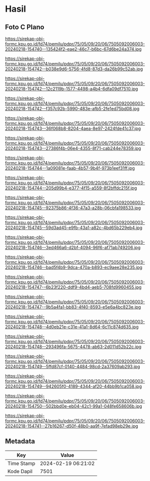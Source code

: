 # Hasil

## Foto C Plano

https://sirekap-obj-formc.kpu.go.id/fd74/pemilu/pdpr/75/05/09/20/06/7505092006003-20240218-154740--135424f2-eae2-46c7-b6bc-67d6be24a374.jpg

https://sirekap-obj-formc.kpu.go.id/fd74/pemilu/pdpr/75/05/09/20/06/7505092006003-20240218-154742--b038e9d6-5756-4fd8-87d3-da26b99c52ab.jpg

https://sirekap-obj-formc.kpu.go.id/fd74/pemilu/pdpr/75/05/09/20/06/7505092006003-20240218-154742--12c2119b-1577-4498-a4b4-6dfa09df7510.jpg

https://sirekap-obj-formc.kpu.go.id/fd74/pemilu/pdpr/75/05/09/20/06/7505092006003-20240218-154742--f357c92b-5990-483e-afb5-2fe1ed75bd08.jpg

https://sirekap-obj-formc.kpu.go.id/fd74/pemilu/pdpr/75/05/09/20/06/7505092006003-20240218-154743--36f068b8-8204-4aea-8e97-2424fde41c37.jpg

https://sirekap-obj-formc.kpu.go.id/fd74/pemilu/pdpr/75/05/09/20/06/7505092006003-20240218-154743--27386f4b-06e4-4355-8f71-cab244e78359.jpg

https://sirekap-obj-formc.kpu.go.id/fd74/pemilu/pdpr/75/05/09/20/06/7505092006003-20240218-154744--1a09081e-faab-4b57-9b4f-973b1eef31ff.jpg

https://sirekap-obj-formc.kpu.go.id/fd74/pemilu/pdpr/75/05/09/20/06/7505092006003-20240218-154744--205d99b4-e377-4f15-a559-8f2bffdc215f.jpg

https://sirekap-obj-formc.kpu.go.id/fd74/pemilu/pdpr/75/05/09/20/06/7505092006003-20240218-154745--92375b86-4f36-47a3-a28b-06cbfa198533.jpg

https://sirekap-obj-formc.kpu.go.id/fd74/pemilu/pdpr/75/05/09/20/06/7505092006003-20240218-154745--59d3ad45-e9fb-43a1-a82c-4bd65b229eb4.jpg

https://sirekap-obj-formc.kpu.go.id/fd74/pemilu/pdpr/75/05/09/20/06/7505092006003-20240218-154746--3ed466a6-d2bf-4094-96f6-af71ab749206.jpg

https://sirekap-obj-formc.kpu.go.id/fd74/pemilu/pdpr/75/05/09/20/06/7505092006003-20240218-154746--bad5f4b9-9dca-470a-b893-ec9aee28e235.jpg

https://sirekap-obj-formc.kpu.go.id/fd74/pemilu/pdpr/75/05/09/20/06/7505092006003-20240218-154747--6b23f220-ddf9-4bd4-aeb5-708fd9960455.jpg

https://sirekap-obj-formc.kpu.go.id/fd74/pemilu/pdpr/75/05/09/20/06/7505092006003-20240218-154747--9b5a4fa1-bb83-4f40-8593-e5e6a4bc823e.jpg

https://sirekap-obj-formc.kpu.go.id/fd74/pemilu/pdpr/75/05/09/20/06/7505092006003-20240218-154748--4d0eb21e-c31e-41a1-8d64-6c11c874d635.jpg

https://sirekap-obj-formc.kpu.go.id/fd74/pemilu/pdpr/75/05/09/20/06/7505092006003-20240218-154748--293496fa-5675-4478-ab63-2d011d52b22c.jpg

https://sirekap-obj-formc.kpu.go.id/fd74/pemilu/pdpr/75/05/09/20/06/7505092006003-20240218-154749--5ffd87cf-0140-4484-98cd-2a37609ab293.jpg

https://sirekap-obj-formc.kpu.go.id/fd74/pemilu/pdpr/75/05/09/20/06/7505092006003-20240218-154749--942605f0-4189-4344-af20-44bb9b1ca058.jpg

https://sirekap-obj-formc.kpu.go.id/fd74/pemilu/pdpr/75/05/09/20/06/7505092006003-20240218-154750--502bbd0e-eb04-42c1-99a1-048fe658606b.jpg

https://sirekap-obj-formc.kpu.go.id/fd74/pemilu/pdpr/75/05/09/20/06/7505092006003-20240218-154741--27b16267-d50f-48b0-aa9f-7efad98eb29e.jpg


## Metadata

| Key        | Value               |
| ---------- | ------------------- |
| Time Stamp | 2024-02-19 06:21:02 |
| Kode Dapil | 7501                |



